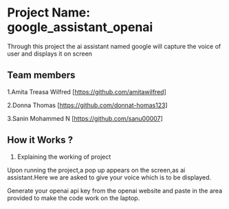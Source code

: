# Project Name: google_assistant_openai
Through this project the ai assistant named google will capture the voice of user and displays it on screen
## Team members
1.Amita Treasa Wilfred [https://github.com/amitawilfred]

2.Donna Thomas [https://github.com/donnat-homas123]

3.Sanin Mohammed N [https://github.com/sanu00007]

## How it Works ?
1. Explaining the working of project

Upon running the project,a pop up appears on the screen,as ai assistant.Here we are asked to give your voice which is to be displayed.

Generate your openai api key from the openai website and paste in the area provided to make the code work on the laptop.
